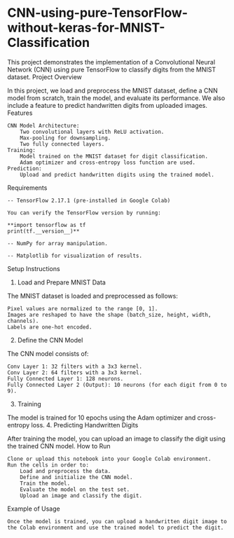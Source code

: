 # CNN-using-pure-TensorFlow-without-keras-for-MNIST-Classification

This project demonstrates the implementation of a Convolutional Neural Network (CNN) using pure TensorFlow to classify digits from the MNIST dataset.
Project Overview

In this project, we load and preprocess the MNIST dataset, define a CNN model from scratch, train the model, and evaluate its performance. We also include a feature to predict handwritten digits from uploaded images.
Features

    CNN Model Architecture:
        Two convolutional layers with ReLU activation.
        Max-pooling for downsampling.
        Two fully connected layers.
    Training:
        Model trained on the MNIST dataset for digit classification.
        Adam optimizer and cross-entropy loss function are used.
    Prediction:
        Upload and predict handwritten digits using the trained model.

Requirements

    -- TensorFlow 2.17.1 (pre-installed in Google Colab)

    You can verify the TensorFlow version by running:

    **import tensorflow as tf
    print(tf.__version__)**

    -- NumPy for array manipulation.

    -- Matplotlib for visualization of results.

Setup Instructions
1. Load and Prepare MNIST Data

The MNIST dataset is loaded and preprocessed as follows:

    Pixel values are normalized to the range [0, 1].
    Images are reshaped to have the shape (batch_size, height, width, channels).
    Labels are one-hot encoded.

2. Define the CNN Model

The CNN model consists of:

    Conv Layer 1: 32 filters with a 3x3 kernel.
    Conv Layer 2: 64 filters with a 3x3 kernel.
    Fully Connected Layer 1: 128 neurons.
    Fully Connected Layer 2 (Output): 10 neurons (for each digit from 0 to 9).

3. Training

The model is trained for 10 epochs using the Adam optimizer and cross-entropy loss.
4. Predicting Handwritten Digits

After training the model, you can upload an image to classify the digit using the trained CNN model.
How to Run

    Clone or upload this notebook into your Google Colab environment.
    Run the cells in order to:
        Load and preprocess the data.
        Define and initialize the CNN model.
        Train the model.
        Evaluate the model on the test set.
        Upload an image and classify the digit.

Example of Usage

    Once the model is trained, you can upload a handwritten digit image to the Colab environment and use the trained model to predict the digit.
